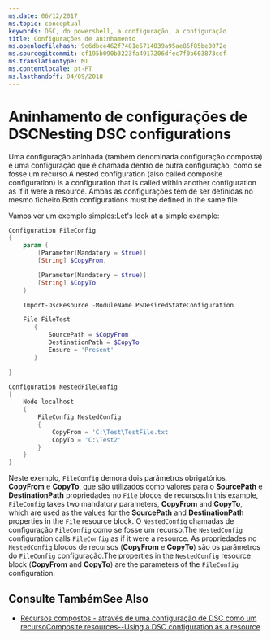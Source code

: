```yaml
---
ms.date: 06/12/2017
ms.topic: conceptual
keywords: DSC, do powershell, a configuração, a configuração
title: Configurações de aninhamento
ms.openlocfilehash: 9c6dbce462f7481e5714039a95ae85f85be0072e
ms.sourcegitcommit: cf195b090b3223fa4917206dfec7f0b603873cdf
ms.translationtype: MT
ms.contentlocale: pt-PT
ms.lasthandoff: 04/09/2018
---
```

# <a name="nesting-dsc-configurations"></a><span data-ttu-id="b55b9-103">Aninhamento de configurações de DSC</span><span class="sxs-lookup"><span data-stu-id="b55b9-103">Nesting DSC configurations</span></span>

<span data-ttu-id="b55b9-104">Uma configuração aninhada (também denominada configuração composta) é uma configuração que é chamada dentro de outra configuração, como se fosse um recurso.</span><span class="sxs-lookup"><span data-stu-id="b55b9-104">A nested configuration (also called composite configuration) is a configuration that is called within another configuration as if it were a resource.</span></span>
<span data-ttu-id="b55b9-105">Ambas as configurações tem de ser definidas no mesmo ficheiro.</span><span class="sxs-lookup"><span data-stu-id="b55b9-105">Both configurations must be defined in the same file.</span></span>

<span data-ttu-id="b55b9-106">Vamos ver um exemplo simples:</span><span class="sxs-lookup"><span data-stu-id="b55b9-106">Let's look at a simple example:</span></span>

```powershell
Configuration FileConfig
{
    param (
        [Parameter(Mandatory = $true)]
        [String] $CopyFrom,

        [Parameter(Mandatory = $true)]
        [String] $CopyTo
    )

    Import-DscResource -ModuleName PSDesiredStateConfiguration

    File FileTest
       {
           SourcePath = $CopyFrom
           DestinationPath = $CopyTo
           Ensure = 'Present'
       }

}

Configuration NestedFileConfig
{
    Node localhost
    {
        FileConfig NestedConfig
        {
            CopyFrom = 'C:\Test\TestFile.txt'
            CopyTo = 'C:\Test2'
        }
    }
}
```

<span data-ttu-id="b55b9-107">Neste exemplo, `FileConfig` demora dois parâmetros obrigatórios, **CopyFrom** e **CopyTo**, que são utilizados como valores para o **SourcePath** e  **DestinationPath** propriedades no `File` blocos de recursos.</span><span class="sxs-lookup"><span data-stu-id="b55b9-107">In this example, `FileConfig` takes two mandatory parameters,  **CopyFrom** and **CopyTo**, which are used as the values for the **SourcePath** and **DestinationPath** properties in the `File` resource block.</span></span>
<span data-ttu-id="b55b9-108">O `NestedConfig` chamadas de configuração `FileConfig` como se fosse um recurso.</span><span class="sxs-lookup"><span data-stu-id="b55b9-108">The `NestedConfig` configuration calls `FileConfig` as if it were a resource.</span></span>
<span data-ttu-id="b55b9-109">As propriedades no `NestedConfig` blocos de recursos (**CopyFrom** e **CopyTo**) são os parâmetros do `FileConfig` configuração.</span><span class="sxs-lookup"><span data-stu-id="b55b9-109">The properties in the `NestedConfig` resource block (**CopyFrom** and **CopyTo**) are the parameters of the `FileConfig` configuration.</span></span>

## <a name="see-also"></a><span data-ttu-id="b55b9-110">Consulte Também</span><span class="sxs-lookup"><span data-stu-id="b55b9-110">See Also</span></span>

- [<span data-ttu-id="b55b9-111">Recursos compostos - através de uma configuração de DSC como um recurso</span><span class="sxs-lookup"><span data-stu-id="b55b9-111">Composite resources--Using a DSC configuration as a resource</span></span>](authoringResourceComposite.md)